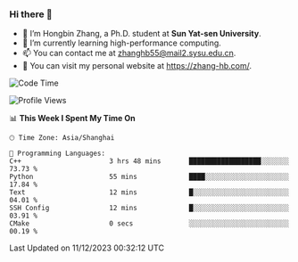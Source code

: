 ### Hi there 👋

- 🔭 I’m Hongbin Zhang, a Ph.D. student at **Sun Yat-sen University**.
- 🌱 I’m currently learning high-performance computing.
- 📫 You can contact me at zhanghb55@mail2.sysu.edu.cn.
- 👀 You can visit my personal website at https://zhang-hb.com/.

<!--START_SECTION:waka-->
![Code Time](http://img.shields.io/badge/Code%20Time-276%20hrs%2024%20mins-blue)

![Profile Views](http://img.shields.io/badge/Profile%20Views-22-blue)

📊 **This Week I Spent My Time On** 

```text
🕑︎ Time Zone: Asia/Shanghai

💬 Programming Languages: 
C++                      3 hrs 48 mins       ██████████████████░░░░░░░   73.73 % 
Python                   55 mins             ████░░░░░░░░░░░░░░░░░░░░░   17.84 % 
Text                     12 mins             █░░░░░░░░░░░░░░░░░░░░░░░░   04.01 % 
SSH Config               12 mins             █░░░░░░░░░░░░░░░░░░░░░░░░   03.91 % 
CMake                    0 secs              ░░░░░░░░░░░░░░░░░░░░░░░░░   00.19 % 
```


 Last Updated on 11/12/2023 00:32:12 UTC
<!--END_SECTION:waka-->
